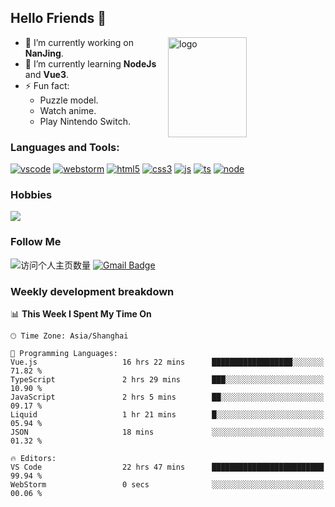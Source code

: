 ## Hello Friends 👋

<img src="https://github-readme-stats.vercel.app/api?username=Eugeniocode&show_icons=true&theme=vue" alt="logo" height="160" align="right" width="50%" />

- 🔭 I’m currently working on **NanJing**.
- 🌱 I’m currently learning **NodeJs** and **Vue3**.
- ⚡ Fun fact: 
  - Puzzle model.
  - Watch anime.
  - Play Nintendo Switch.



### Languages and Tools:

[![vscode](https://img.shields.io/badge/Visual%20Studio%20Code-blue?style=flat-square&logo=visualstudiocode&logoColor=ffffff)]()
[![webstorm](https://img.shields.io/badge/webstorm-528DD7?style=flat-square&logo=webstorm&logoColor=#ffffff)]()
[![html5](https://img.shields.io/badge/-HTML5-F16528?style=flat-square&logo=html5&logoColor=ffffff)]()
[![css3](https://img.shields.io/badge/-CSS3-3699D5?style=flat-square&logo=css3&logoColor=ffffff)]()
[![js](https://img.shields.io/badge/-Javascript-F0DA50?style=flat-square&logo=javascript&logoColor=ffffff)]()
[![ts](https://img.shields.io/badge/-Typescript-083061?style=flat-square&logo=typescript&logoColor=ffffff)]()
[![node](https://img.shields.io/badge/-Node.js-80BD00?style=flat-square&logo=nodedotjs&logoColor=ffffff)]()


### Hobbies

![](https://img.shields.io/badge/-Nintendo%20Switch-e60012?style=flat-square&logo=nintendo%20switch&logoColor=ffffff)

### Follow Me
![访问个人主页数量](https://komarev.com/ghpvc/?username=Eugeniocode&color=blue)
[![Gmail Badge](https://img.shields.io/badge/mail-eugeniocode@yeah.net-blue?style=flat&logo=Gmail&logoColor=white&link=mailto:eugeniocode@yeah.net)](mailto:eugeniocode@yeah.net)


### Weekly development breakdown
<!--START_SECTION:waka-->
📊 **This Week I Spent My Time On** 

```text
🕑︎ Time Zone: Asia/Shanghai

💬 Programming Languages: 
Vue.js                   16 hrs 22 mins      ██████████████████░░░░░░░   71.82 % 
TypeScript               2 hrs 29 mins       ███░░░░░░░░░░░░░░░░░░░░░░   10.90 % 
JavaScript               2 hrs 5 mins        ██░░░░░░░░░░░░░░░░░░░░░░░   09.17 % 
Liquid                   1 hr 21 mins        █░░░░░░░░░░░░░░░░░░░░░░░░   05.94 % 
JSON                     18 mins             ░░░░░░░░░░░░░░░░░░░░░░░░░   01.32 % 

🔥 Editors: 
VS Code                  22 hrs 47 mins      █████████████████████████   99.94 % 
WebStorm                 0 secs              ░░░░░░░░░░░░░░░░░░░░░░░░░   00.06 % 
```


<!--END_SECTION:waka-->

